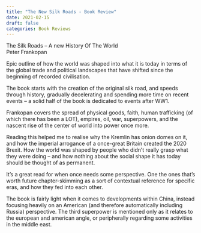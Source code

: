 ```yaml
---
title: "The New Silk Roads - Book Review"
date: 2021-02-15
draft: false
categories: Book Reviews
---
```


The Silk Roads – A new History Of The World  
Peter Frankopan

Epic outline of how the world was shaped into what it is today in terms of the global trade and political landscapes that have shifted since the beginning of recorded civilisation.

The book starts with the creation of the original silk road, and speeds through history, gradually decelerating and spending more time on recent events – a solid half of the book is dedicated to events after WW1.

Frankopan covers the spread of physical goods, faith, human trafficking (of which there has been a LOT), empires, oil, war, superpowers, and the nascent rise of the center of world into power once more.

Reading this helped me to realise why the Kremlin has onion domes on it, and how the imperial arrogance of a once-great Britain created the 2020 Brexit. How the world was shaped by people who didn’t really grasp what they were doing – and how nothing about the social shape it has today should be thought of as permanent.

It’s a great read for when once needs some perspective. One the ones that’s worth future chapter-skimming as a sort of contextual reference for specific eras, and how they fed into each other.

The book is fairly light when it comes to developments within China, instead focusing heavily on an American (and therefore automatically including Russia) perspective. The third superpower is mentioned only as it relates to the european and american angle, or peripherally regarding some activities in the middle east.